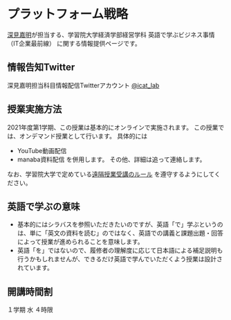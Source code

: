 # プラットフォーム戦略
[深見嘉明](https://github.com/icat-lab/icat_lab)が担当する、学習院大学経済学部経営学科 英語で学ぶビジネス事情（IT企業最前線） に関する情報提供ページです。

## 情報告知Twitter
深見嘉明担当科目情報配信Twitterアカウント [@icat_lab](https://twitter.com/icat_lab)

## 授業実施方法
2021年度第1学期、この授業は基本的にオンラインで実施されます。
この授業では、オンデマンド授業として行います。
具体的には
- YouTube動画配信
- manaba資料配信
を併用します。
その他、詳細は追って連絡します。

なお、学習院大学で定めている[遠隔授業受講のルール](https://www.univ.gakushuin.ac.jp/life/studentlife/attention/onlinerules.html) を遵守するようにしてください。

## 英語で学ぶの意味
- 基本的にはシラバスを参照いただきたいのですが、英語「で」学ぶというのは、単に「英文の資料を読む」のではなく、英語での講義と課題出題・回答によって授業が進められることを意味します。
- 英語「を」ではないので、履修者の理解度に応じて日本語による補足説明も行うかもしれませんが、できるだけ英語で学んでいただくよう授業は設計されています。

## 開講時間割
１学期 水 ４時限
